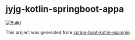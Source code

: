 # jyjg-kotlin-springboot-appa

[![Build](https://github.com/garyjyao/jyjg-kotlin-springboot-appa/actions/workflows/build.yml/badge.svg)](https://github.com/garyjyao/jyjg-kotlin-springboot-appa/actions/workflows/build.yml)

This project was generated from [spring-boot-kotlin-example](https://github.com/jecklgamis/spring-boot-kotlin-example).


